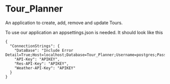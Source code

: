 # Tour_Planner

An application to create, add, remove and update Tours.

To use our application an appsettings.json is needed.
It should look like this
```
{
  "ConnectionStrings": {
    "DataBase": "Include Error Detail=True;Host=localhost;Database=Tour_Planner;Username=postgres;Password=postgres",
    "API-Key": "APIKEY",
    "Res-API-Key": "APIKEY",
    "Weather-API-Key": "APIKEY"
  }
}
```